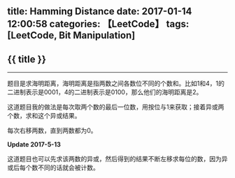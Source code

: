 title: Hamming Distance
date: 2017-01-14 12:00:58
categories: 【LeetCode】
tags: [LeetCode, Bit Manipulation]
---
## {{ title }} ##

---

题目是求海明距离，海明距离是指两数之间各数位不同的个数和。比如1和4，1的二进制表示是0001，4的二进制表示是0100，那么他们的海明距离是2。

这道题目我的做法是每次取两个数的最后一位数，用按位与1来获取；接着异或两个数，求和这个异或结果。

每次右移两数，直到两数都为0。

**Update 2017-5-13**

这道题目也可以先求该两数的异或，然后得到的结果不断左移求每位的数，因为异或后每个数不同的话就会被计数。
